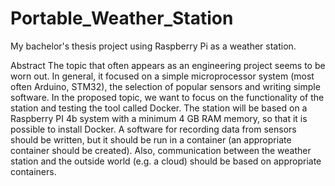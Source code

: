 # Portable_Weather_Station
My bachelor's thesis project using Raspberry Pi as a weather station.

Abstract
The topic that often appears as an engineering project seems to be worn out. In
general, it focused on a simple microprocessor system (most often Arduino, STM32), the
selection of popular sensors and writing simple software. In the proposed topic, we want
to focus on the functionality of the station and testing the tool called Docker. The station
will be based on a Raspberry PI 4b system with a minimum 4 GB RAM memory, so
that it is possible to install Docker. A software for recording data from sensors should be
written, but it should be run in a container (an appropriate container should be created).
Also, communication between the weather station and the outside world (e.g. a cloud)
should be based on appropriate containers.
